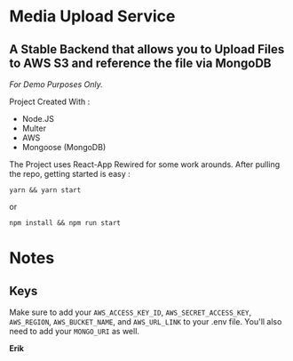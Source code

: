 # Media Upload Service

## A Stable Backend that allows you to Upload Files to AWS S3 and reference the file via MongoDB

_For Demo Purposes Only._

Project Created With :

- Node.JS
- Multer
- AWS
- Mongoose (MongoDB)

The Project uses React-App Rewired for some work arounds. After pulling the
repo, getting started is easy :

```
yarn && yarn start
```

or

```
npm install && npm run start
```

# Notes

## Keys

Make sure to add your `AWS_ACCESS_KEY_ID`, `AWS_SECRET_ACCESS_KEY`,
`AWS_REGION`, `AWS_BUCKET_NAME`, and `AWS_URL_LINK` to your .env file. You'll
also need to add your `MONGO_URI` as well.

**Erik**
